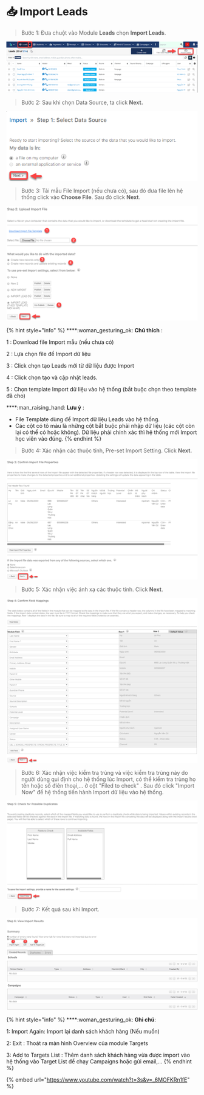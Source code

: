 # 📥 Import Leads

> Bước 1: Đưa chuột vào Module **Leads** chọn **Import Leads**.

![](../../.gitbook/assets/ImportLead.png)

> Bước 2: Sau khi chọn Data Source, ta click **Next.**

![](<../../.gitbook/assets/2 (1).png>)

> Bước 3:&#x20;
> Tải mẫu File Import (nếu chưa có), sau đó đưa file lên hệ thống click vào **Choose File**. Sau đó click **Next**.

![](../../.gitbook/assets/ImportLead2.png)

{% hint style="info" %}
****:woman\_gesturing\_ok: **Chú thích** :

1 : Download file Import mẫu (nếu chưa có)

2 : Lựa chọn file để Import dữ liệu

3 : Click chọn tạo Leads mới từ dữ liệu được Import

4 : Click chọn tạo và cập nhật leads.

5 : Chọn template Import dữ liệu vào hệ thống (bắt buộc chọn theo template đã cho)

****:man\_raising\_hand: **Lưu ý** :&#x20;

* File Template dùng để Import dữ liệu Leads vào hệ thống.
* Các cột có tô màu là những cột bắt buộc phải nhập dữ liệu (các cột còn lại có thể có hoặc không). Dữ liệu phải chính xác thì hệ thống mới Import học viên vào đúng.
{% endhint %}

> Bước 4: Xác nhận các thuộc tính, Pre-set Import Setting. Click **Next.**

![](<../../.gitbook/assets/4 (1).png>)

> Bước 5: Xác nhận việc ánh xạ các thuộc tính. Click **Next**.

![](<../../.gitbook/assets/5 (1).png>)

> Bước 6: Xác nhận việc kiểm tra trùng và việc kiểm tra trùng này do người dùng qui định cho hệ thống lúc Import, có thể kiểm tra trùng họ tên hoặc số điên thoại,... ở cột "Filed to check" . Sau đó click "Import Now" để hệ thống tiến hành Import dữ liệu vào hệ thống.

![](<../../.gitbook/assets/6 (1).png>)

> Bước 7: Kết quả sau khi Import.

![](<../../.gitbook/assets/7 (1).png>)

{% hint style="info" %}
****:woman\_gesturing\_ok: **Ghi chú**:

1: Import Again: Import lại danh sách khách hàng (Nếu muốn)

2: Exit : Thoát ra màn hình Overview của module Targets

3: Add to Targets List : Thêm danh sách khách hàng vừa được import vào hệ thống vào Target List để chạy Campaigns hoặc gửi email,...
{% endhint %}

{% embed url="https://www.youtube.com/watch?t=3s&v=_6MOFKRn1fE" %}
